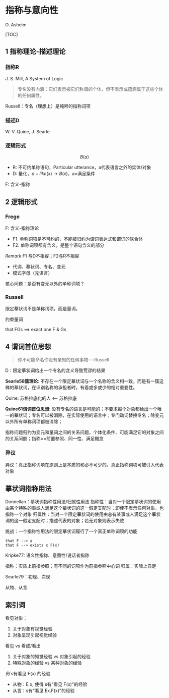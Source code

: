 # 指称与意向性

O. Asheim

[TOC]

## 1 指称理论-描述理论

### 指称R
J. S. Mill, A System of Logic

> 专名没有内涵：它们表示被它们称谓的个体，但不表示或蕴涵属于这些个体的任何属性。

Russell：专名（理想上）是纯粹的指称词项

### 描述D
W. V. Quine, J. Searle

### 逻辑形式

$$
B(a)
$$
- R: 不可约单称语句，Particular utterance，a代表语言之外的实体/对象
- D: 量化，$a-like(x)\to B(x)$，a=满足条件

F: 含义-指称


## 2 逻辑形式

### Frege
F: 含义-指称理论
- F1. 单称词项是不可约的，不能被归约为谓词表达式和谓词的联合体
- F2. 单称词项都有含义，是整个语句含义的部分

*Remark* F1 与D不相容；F2与R不相容

- 代词、摹状词、专名、变元
- 模式字母（元语言）

核心问题：是否有变元以外的单称词项？

### Russell

限定摹状词不是单称词项，而是量词。

约束量词

that FGs ==> exact one F & Gs

## 4 谓词首位思想

> 你不可能命名你没有亲知的任何事物---Russell

D：限定摹状词给出一个专名的含义导致荒谬的结果

**Searle58簇理论**: 不存在一个限定摹状词与一个名称的含义相一致，而是有一簇这样的摹状词，在识别名称的承担者时，有着或多或少的相对重要性。

Quine: 苏格拉底化的人 <-- 苏格拉底

**Quine61谓词首位思想**: 没有专名的语言是可能的；不要求每个对象都给出一个唯一的摹状词；专名可以被消除，在实际使用的语言中；专门动词替换专名；除变元以外所有单称词项都被消除；

指称问题归约为变元和量词之间的关系问题，个体化条件、可能满足它的对象之间的关系问题；指称==前置参照、同一性、满足概念

### 异议

异议：真正指称词项在原则上是本质的和必不可少的。真正指称词项可被引入代表对象

## 摹状词指称用法

Donnellan：摹状词指称性用法/归属性用法
指称性：当对一个限定摹状词的使用由某个特殊的事或人满足这个摹状词的这一假定支配时；即使不表示任何对象，也指称一个对象
归属性：当对一个限定摹状词的使用由总有某事或人满足这个摹状词的这一假定支配时；描述代表的对象；若无对象则表示失败

挑战：一个指称性用法的限定摹状词履行了一个真正单称词项的功能

```
that F --> a
that F --> exists x F(x)
```

Kripke77: 语义性指称、意图性/说话者指称

指称：实质上前指参照；有不同的词项作为前指参照中心词
归属：实际上自足

Searle79：初现、次现

从物、从言

## 索引词

看见对象：
1. 关于对象有视觉经验
2. 对象呈现引起视觉经验

看见 vs 看成/看出
1. 关于对象的知觉经验 vs 对象引起的经验
2. 特殊对象的经验 vs 某种对象的经验

*例* s有看见 F(x) 的经验
- 从物：E x, 使得 s有"看见 F(x)"的经验
- 从言：s有"看见 Ex.F(x)"的经验

